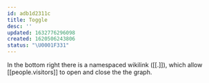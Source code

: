 ```yaml
---
id: adb1d2311c
title: Toggle
desc: ''
updated: 1632776296098
created: 1620506243806
status: "\U0001F331"
---
```


In the bottom right there is a namespaced wikilink (\[\[.]]), which allow [[people.visitors]] to open and close the the graph.
